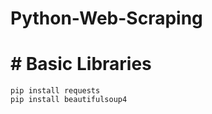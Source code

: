 # Python-Web-Scraping
# # Basic Libraries
`pip install requests` <br/>
`pip install beautifulsoup4`
